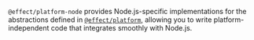`@effect/platform-node` provides Node.js-specific implementations for the abstractions defined in [`@effect/platform`](https://github.com/Effect-TS/effect/tree/main/packages/platform), allowing you to write platform-independent code that integrates smoothly with Node.js.
